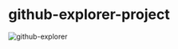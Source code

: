 # github-explorer-project

![github-explorer](https://raw.githubusercontent.com/mouracamila/github-explorer-project/blob/master/explanation.gif)
